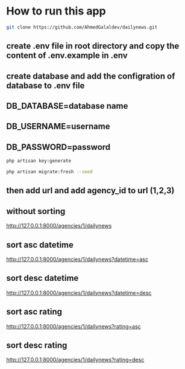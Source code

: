 # How to run this app

```bash
git clone https://github.com/AhmedGalaldev/dailynews.git
```
## create .env file in root directory and copy the content of .env.example in .env

## create database and add the configration of database to .env file
## DB_DATABASE=database name
## DB_USERNAME=username
## DB_PASSWORD=password


```bash
php artisan key:generate
```
```bash
php artisan migrate:fresh --seed
```
## then add url and add agency_id to url (1,2,3)
## without sorting 
http://127.0.0.1:8000/agencies/1/dailynews
## sort asc datetime
http://127.0.0.1:8000/agencies/1/dailynews?datetime=asc 
## sort desc datetime
http://127.0.0.1:8000/agencies/1/dailynews?datetime=desc
## sort asc rating
http://127.0.0.1:8000/agencies/1/dailynews?rating=asc 
## sort desc rating
http://127.0.0.1:8000/agencies/1/dailynews?rating=desc

